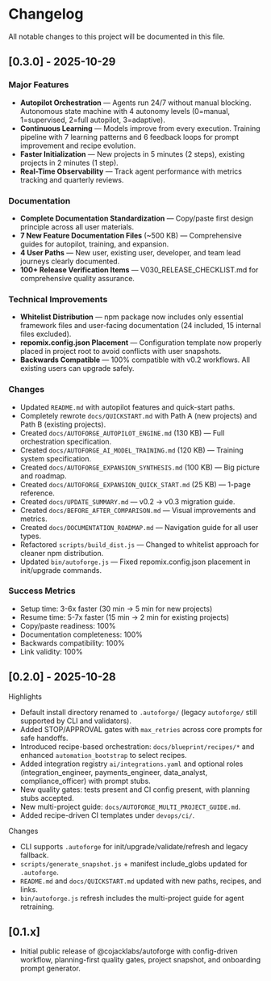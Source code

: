 # Changelog

All notable changes to this project will be documented in this file.

## [0.3.0] - 2025-10-29

### Major Features
- **Autopilot Orchestration** — Agents run 24/7 without manual blocking. Autonomous state machine with 4 autonomy levels (0=manual, 1=supervised, 2=full autopilot, 3=adaptive).
- **Continuous Learning** — Models improve from every execution. Training pipeline with 7 learning patterns and 6 feedback loops for prompt improvement and recipe evolution.
- **Faster Initialization** — New projects in 5 minutes (2 steps), existing projects in 2 minutes (1 step).
- **Real-Time Observability** — Track agent performance with metrics tracking and quarterly reviews.

### Documentation
- **Complete Documentation Standardization** — Copy/paste first design principle across all user materials.
- **7 New Feature Documentation Files** (~500 KB) — Comprehensive guides for autopilot, training, and expansion.
- **4 User Paths** — New user, existing user, developer, and team lead journeys clearly documented.
- **100+ Release Verification Items** — V030_RELEASE_CHECKLIST.md for comprehensive quality assurance.

### Technical Improvements
- **Whitelist Distribution** — npm package now includes only essential framework files and user-facing documentation (24 included, 15 internal files excluded).
- **repomix.config.json Placement** — Configuration template now properly placed in project root to avoid conflicts with user snapshots.
- **Backwards Compatible** — 100% compatible with v0.2 workflows. All existing users can upgrade safely.

### Changes
- Updated `README.md` with autopilot features and quick-start paths.
- Completely rewrote `docs/QUICKSTART.md` with Path A (new projects) and Path B (existing projects).
- Created `docs/AUTOFORGE_AUTOPILOT_ENGINE.md` (130 KB) — Full orchestration specification.
- Created `docs/AUTOFORGE_AI_MODEL_TRAINING.md` (120 KB) — Training system specification.
- Created `docs/AUTOFORGE_EXPANSION_SYNTHESIS.md` (100 KB) — Big picture and roadmap.
- Created `docs/AUTOFORGE_EXPANSION_QUICK_START.md` (25 KB) — 1-page reference.
- Created `docs/UPDATE_SUMMARY.md` — v0.2 → v0.3 migration guide.
- Created `docs/BEFORE_AFTER_COMPARISON.md` — Visual improvements and metrics.
- Created `docs/DOCUMENTATION_ROADMAP.md` — Navigation guide for all user types.
- Refactored `scripts/build_dist.js` — Changed to whitelist approach for cleaner npm distribution.
- Updated `bin/autoforge.js` — Fixed repomix.config.json placement in init/upgrade commands.

### Success Metrics
- Setup time: 3-6x faster (30 min → 5 min for new projects)
- Resume time: 5-7x faster (15 min → 2 min for existing projects)
- Copy/paste readiness: 100%
- Documentation completeness: 100%
- Backwards compatibility: 100%
- Link validity: 100%

## [0.2.0] - 2025-10-28

Highlights
- Default install directory renamed to `.autoforge/` (legacy `autoforge/` still supported by CLI and validators).
- Added STOP/APPROVAL gates with `max_retries` across core prompts for safe handoffs.
- Introduced recipe-based orchestration: `docs/blueprint/recipes/*` and enhanced `automation_bootstrap` to select recipes.
- Added integration registry `ai/integrations.yaml` and optional roles (integration_engineer, payments_engineer, data_analyst, compliance_officer) with prompt stubs.
- New quality gates: tests present and CI config present, with planning stubs accepted.
- New multi-project guide: `docs/AUTOFORGE_MULTI_PROJECT_GUIDE.md`.
- Added recipe-driven CI templates under `devops/ci/`.

Changes
- CLI supports `.autoforge` for init/upgrade/validate/refresh and legacy fallback.
- `scripts/generate_snapshot.js` + manifest include_globs updated for `.autoforge`.
- `README.md` and `docs/QUICKSTART.md` updated with new paths, recipes, and links.
- `bin/autoforge.js` refresh includes the multi-project guide for agent retraining.

## [0.1.x]
- Initial public release of @cojacklabs/autoforge with config-driven workflow, planning-first quality gates, project snapshot, and onboarding prompt generator.


